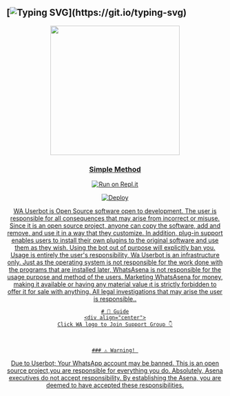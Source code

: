 
## [![Typing SVG](https://readme-typing-svg.herokuapp.com?font=Lemon+milk&color=000EF7&lines=Welcome+to+Appu-Ser+JackZ+WaBot...;Created+by+Appu-Ser,Jackz....;This+is+a+Bgm+stickerbot...;With+more+features...)](https://git.io/typing-svg)

<div align="center">
  <a href="https://ibb.co/4wyvT9j"><img src="https://i.ibb.co//20211216_223202.jpg""width="300" height="300"/>
    <p align="center">

<div align="center">

  ### <u> Simple Method <u> 
[![Run on Repl.it](https://repl.it/badge/github/quiec/whatsAlfa)](https://replit.com/@souravkl11/Raganork-QR)

[![Deploy](https://www.herokucdn.com/deploy/button.svg)](https://heroku.com/deploy?template=https://github.com/phathicusthiccy/Raganork.git)
   
WA Userbot is Open Source software open to development. 
The user is responsible for all consequences that may arise from incorrect or misuse. 
Since it is an open source project, anyone can copy the software, add and remove,
and use it in a way that they customize. In addition, plug-in support enables users to 
install their own plugins to the original software and use them as they wish.
Using the bot out of purpose will explicitly ban you.
Usage is entirely the user's responsibility, Wa Userbot is an 
infrastructure only. Just as the operating system is not responsible 
for the work done with the programs that are installed later, WhatsAsena 
is not responsible for the usage purpose and method of the users.
Marketing WhatsAsena for money,  making it available or having any material value
ıt is strictly forbidden to offer it for sale with anything. All legal investigations that may arise
the user is responsible..
```  
# 📢 Guide
<div align="center">
Click WA logo to Join Support Group 👇



### ⚠️ Warning! 
```
Due to Userbot;  Your WhatsApp account may be banned.
This is an open source project,you are responsible for everything you do. 
Absolutely, Asena executives do not accept responsibility.
By establishing the Asena, you are deemed to have accepted these responsibilities.
```
